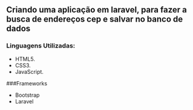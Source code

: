 ## Criando uma aplicação em laravel, para fazer a busca de endereços cep e salvar no banco de dados

### Linguagens Utilizadas:

* HTML5.
* CSS3.
* JavaScript.

###Frameworks

* Bootstrap
* Laravel
